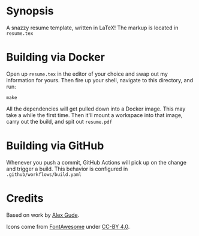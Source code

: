 
# Synopsis

A snazzy resume template, written in LaTeX! The markup is located in `resume.tex`

# Building via Docker

Open up `resume.tex` in the editor of your choice and swap out my information for yours. Then fire up your shell, navigate to this directory, and run:

```
make
```

All the dependencies will get pulled down into a Docker image. This may take a while the first time. Then it'll mount a workspace into that image, carry out the build, and spit out `resume.pdf`

# Building via GitHub

Whenever you push a commit, GitHub Actions will pick up on the change and trigger a build. This behavior is configured in `.github/workflows/build.yaml`

# Credits

Based on work by [Alex Gude](https://github.com/agude/resume).

Icons come from [FontAwesome](https://fontawesome.com/) under [CC-BY 4.0](https://fontawesome.com/license).
